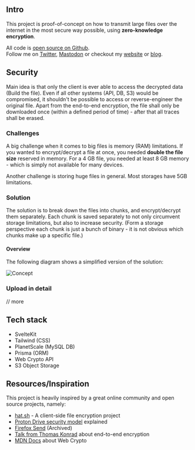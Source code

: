 ## Intro

This project is proof-of-concept on how to transmit large files over the internet in the most secure way possible, using **zero-knowledge encryption**.

All code is [open source on Github](https://github.com/stophecom/sharrr-svelte).  
Follow me on [Twitter](https://twitter.com/stophecom), [Mastodon](https://mastodon.social/@stophecom) or checkout my [website](https://www.stophe.com/) or [blog](https://blog.stophe.com/).

## Security

Main idea is that only the client is ever able to access the decrypted data (Build the file). Even if all other systems (API, DB, S3) would be compromised, it shouldn't be possible to access or reverse-engineer the original file. Apart from the end-to-end encryption, the file shall only be downloaded once (within a defined period of time) - after that all traces shall be erased.

### Challenges

A big challenge when it comes to big files is memory (RAM) limitations. If you wanted to encrypt/decrypt a file at once, you needed **double the file size** reserved in memory. For a 4 GB file, you needed at least 8 GB memory - which is simply not available for many devices.

Another challenge is storing huge files in general. Most storages have 5GB limitations.

### Solution

The solution is to break down the files into chunks, and encrypt/decrypt them separately. Each chunk is saved separately to not only circumvent storage limitations, but also to increase security. (Form a storage perspective each chunk is just a bunch of binary - it is not obvious which chunks make up a specific file.)

#### Overview

The following diagram shows a simplified version of the solution:

![Concept](/images/about/upload-schema.jpg)

### Upload in detail

// more

## Tech stack

- SvelteKit
- Tailwind (CSS)
- PlanetScale (MySQL DB)
- Prisma (ORM)
- Web Crypto API
- S3 Object Storage

## Resources/Inspiration

This project is heavily inspired by a great online community and open source projects, namely:

- [hat.sh](https://hat.sh/) - A client-side file encryption project
- [Proton Drive security model](https://proton.me/blog/protondrive-security) explained
- [Firefox Send](https://github.com/mozilla/send) (Archived)
- [Talk from Thomas Konrad](https://www.youtube.com/watch?v=SdePc87Ffik) about end-to-end encryption
- [MDN Docs](https://developer.mozilla.org/en-US/docs/Web/API/Web_Crypto_API) about Web Crypto
